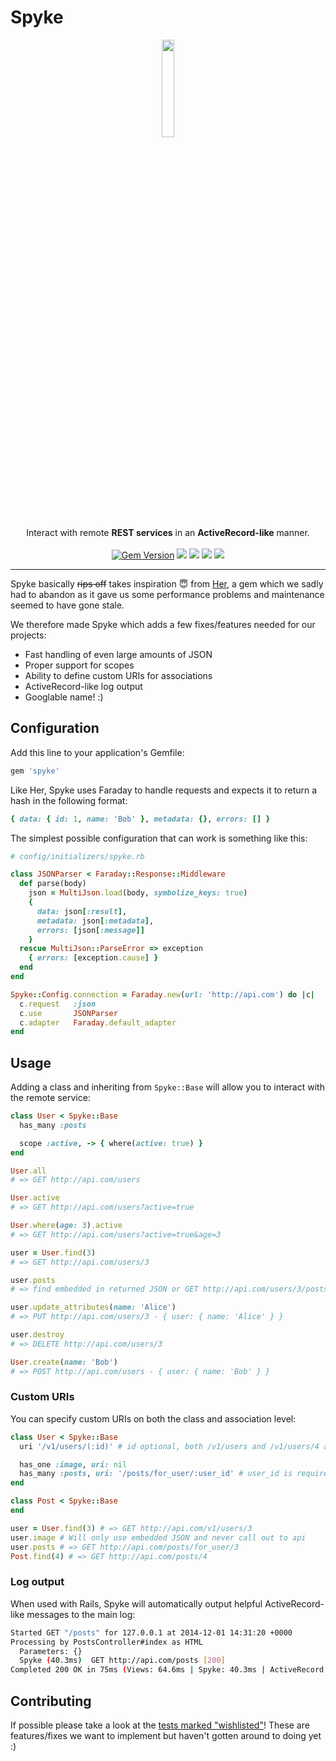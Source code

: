 # Spyke

<p align="center">
  <img src="http://upload.wikimedia.org/wikipedia/en/thumb/2/21/Spyke.jpg/392px-Spyke.jpg" width="20%" />
  <br/>
  Interact with remote <strong>REST services</strong> in an <strong>ActiveRecord-like</strong> manner.
  <br /><br />
  <a href="https://rubygems.org/gems/spyke"><img src="https://badge.fury.io/rb/spyke.svg?style=flat" alt="Gem Version"></a>
  <a href='https://gemnasium.com/balvig/spyke'><img src="https://gemnasium.com/balvig/spyke.svg" /></a>
  <a href="https://codeclimate.com/github/balvig/spyke"><img src="https://codeclimate.com/github/balvig/spyke/badges/gpa.svg" /></a>
  <a href='https://coveralls.io/r/balvig/spyke?branch=master'><img src='https://img.shields.io/coveralls/balvig/spyke.svg?style=flat' /></a>
  <a href="https://travis-ci.org/balvig/spyke"><img src="https://travis-ci.org/balvig/spyke.svg?branch=master" /></a>
</p>

---

Spyke basically ~~rips off~~ takes inspiration :innocent: from [Her](https://github.com/remiprev/her), a gem which we sadly had to abandon as it gave us some performance problems and maintenance seemed to have gone stale.

We therefore made Spyke which adds a few fixes/features needed for our projects:

- Fast handling of even large amounts of JSON
- Proper support for scopes
- Ability to define custom URIs for associations
- ActiveRecord-like log output
- Googlable name! :)

## Configuration

Add this line to your application's Gemfile:

```ruby
gem 'spyke'
```

Like Her, Spyke uses Faraday to handle requests and expects it to return a hash in the following format:

```ruby
{ data: { id: 1, name: 'Bob' }, metadata: {}, errors: [] }
```

The simplest possible configuration that can work is something like this:

```ruby
# config/initializers/spyke.rb

class JSONParser < Faraday::Response::Middleware
  def parse(body)
    json = MultiJson.load(body, symbolize_keys: true)
    {
      data: json[:result],
      metadata: json[:metadata],
      errors: [json[:message]]
    }
  rescue MultiJson::ParseError => exception
    { errors: [exception.cause] }
  end
end

Spyke::Config.connection = Faraday.new(url: 'http://api.com') do |c|
  c.request   :json
  c.use       JSONParser
  c.adapter   Faraday.default_adapter
end
```

## Usage

Adding a class and inheriting from `Spyke::Base` will allow you to interact with the remote service:

```ruby
class User < Spyke::Base
  has_many :posts

  scope :active, -> { where(active: true) }
end

User.all
# => GET http://api.com/users

User.active
# => GET http://api.com/users?active=true

User.where(age: 3).active
# => GET http://api.com/users?active=true&age=3

user = User.find(3)
# => GET http://api.com/users/3

user.posts
# => find embedded in returned JSON or GET http://api.com/users/3/posts

user.update_attributes(name: 'Alice')
# => PUT http://api.com/users/3 - { user: { name: 'Alice' } }

user.destroy
# => DELETE http://api.com/users/3

User.create(name: 'Bob')
# => POST http://api.com/users - { user: { name: 'Bob' } }
```

### Custom URIs

You can specify custom URIs on both the class and association level:

```ruby
class User < Spyke::Base
  uri '/v1/users/(:id)' # id optional, both /v1/users and /v1/users/4 are valid

  has_one :image, uri: nil
  has_many :posts, uri: '/posts/for_user/:user_id' # user_id is required
end

class Post < Spyke::Base
end

user = User.find(3) # => GET http://api.com/v1/users/3
user.image # Will only use embedded JSON and never call out to api
user.posts # => GET http://api.com/posts/for_user/3
Post.find(4) # => GET http://api.com/posts/4
```

### Log output

When used with Rails, Spyke will automatically output helpful
ActiveRecord-like messages to the main log:

```bash
Started GET "/posts" for 127.0.0.1 at 2014-12-01 14:31:20 +0000
Processing by PostsController#index as HTML
  Parameters: {}
  Spyke (40.3ms)  GET http://api.com/posts [200]
Completed 200 OK in 75ms (Views: 64.6ms | Spyke: 40.3ms | ActiveRecord: 0ms)
```

## Contributing

If possible please take a look at the [tests marked "wishlisted"](https://github.com/balvig/spyke/search?utf8=%E2%9C%93&q=wishlisted)!
These are features/fixes we want to implement but haven't gotten around to doing yet :)
